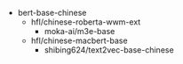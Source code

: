 * bert-base-chinese
  * hfl/chinese-roberta-wwm-ext
    * moka-ai/m3e-base
  * hfl/chinese-macbert-base
    * shibing624/text2vec-base-chinese